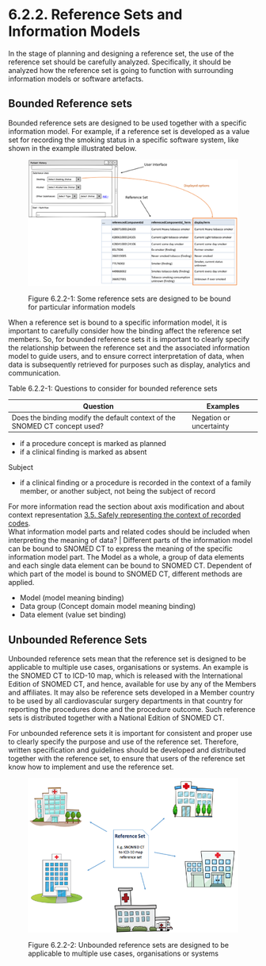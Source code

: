 # 6.2.2. Reference Sets and Information Models

In the stage of planning and designing a reference set, the use of the reference set should be carefully analyzed. Specifically, it should be analyzed how the reference set is going to function with surrounding information models or software artefacts. 

## Bounded Reference sets

Bounded reference sets are designed to be used together with a specific information model. For example, if a reference set is developed as a value set for recording the smoking status in a specific software system, like shown in the example illustrated below. 

<figure><img src="../../images/35985721.png" alt="" title=""><figcaption><p>Figure 6.2.2-1: Some reference sets are designed to be bound for particular information models</p></figcaption></figure>

  

When a reference set is bound to a specific information model, it is important to carefully consider how the binding affect the reference set members. So, for bounded reference sets it is important to clearly specify the relationship between the reference set and the associated information model to guide users, and to ensure correct interpretation of data, when data is subsequently retrieved for purposes such as display, analytics and communication. 

Table 6.2.2-1: Questions to consider for bounded reference sets

  

Question| Examples  
---|---  
Does the binding modify the default context of the SNOMED CT concept used?| Negation or uncertainty

  * if a procedure concept is marked as planned
  * if a clinical finding is marked as absent

Subject

  * if a clinical finding or a procedure is recorded in the context of a family member, or another subject, not being the subject of record

For more information read the section about axis modification and about context representation [3.5. Safely representing the context of recorded codes](https://confluence.ihtsdotools.org/display/DOCRSG/3.5.+Safely+representing+the+context+of+recorded+codes).  
What information model parts and related codes should be included when interpreting the meaning of data? | Different parts of the information model can be bound to SNOMED CT to express the meaning of the specific information model part. The Model as a whole, a group of data elements and each single data element can be bound to SNOMED CT. Dependent of which part of the model is bound to SNOMED CT, different methods are applied. 

  * Model (model meaning binding)
  * Data group (Concept domain model meaning binding)
  * Data element (value set binding)

  
  
## Unbounded Reference Sets

Unbounded reference sets mean that the reference set is designed to be applicable to multiple use cases, organisations or systems. An example is the SNOMED CT to ICD-10 map, which is released with the International Edition of SNOMED CT, and hence, available for use by any of the Members and affiliates. It may also be reference sets developed in a Member country to be used by all cardiovascular surgery departments in that country for reporting the procedures done and the procedure outcome. Such reference sets is distributed together with a National Edition of SNOMED CT. 

For unbounded reference sets it is important for consistent and proper use to clearly specify the purpose and use of the reference set. Therefore, written specification and guidelines should be developed and distributed together with the reference set, to ensure that users of the reference set know how to implement and use the reference set. 

<figure><img src="../../images/35985723.png" alt="" title=""><figcaption><p>Figure 6.2.2-2: Unbounded reference sets are designed to be applicable to multiple use cases, organisations or systems</p></figcaption></figure>

  

